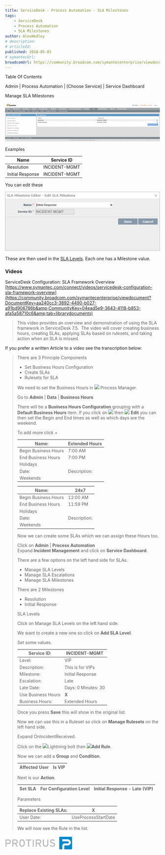 ```yaml
---
title: ServiceDesk - Process Automation - SLA Milestones
tags:
    - ServiceDesk
    - Process Automation
    - SLA Milestones
author: AlexHedley
# description: 
# articleId: 
published: 2018-05-03
# symantecUrl:
broadcomUrl: https://community.broadcom.com/symantecenterprise/viewdocument/servicedesk-process-automation?CommunityKey=04ead5e9-3643-4118-b853-afa5a58710c6&tab=librarydocuments
---
```


Table Of Contents
  
<?# Markdown ?>
<?!^ "./../includes/posts/servicedesk-process-automation.md" /?>
<?#/ Markdown ?>

Admin | Process Automation | [Choose Service] | Service Dashboard
  
Manage SLA Milestones
  
![Admin_ProcessAutomation_IM_ManageSLAMilestones](images\Admin_ProcessAutomation_IM_ManageSLAMilestones.png)
  
Examples

| Name | Service ID |
| --- | --- |
| Resolution | INCIDENT-MGMT |
| Initial Response | INCIDENT-MGMT |

You can edit these
  
![Admin_ProcessAutomation_IM_ManageSLAMilestones_Edit](images\Admin_ProcessAutomation_IM_ManageSLAMilestones_Edit.png)

These are then used in the [SLA Levels](https://community.broadcom.com/symantecenterprise/viewdocument?DocumentKey=4b11433a-3c97-4f48-83bd-a67cf42a8b71&amp;CommunityKey=04ead5e9-3643-4118-b853-afa5a58710c6&amp;tab=librarydocuments). Each one has a Milestone value.

### Videos
  
ServiceDesk Configuration: SLA Framework Overview  
[https://www.symantec.com/connect/videos/servicedesk-configuration-sla-framework-overview](https://community.broadcom.com/symantecenterprise/viewdocument?DocumentKey=aa240cc3-3892-4490-b027-a91bd906786b&amp;CommunityKey=04ead5e9-3643-4118-b853-afa5a58710c6&amp;tab=librarydocuments)

> This video provides an overview and demonstration of using the SLA framework in ServiceDesk 7.5.  The video will cover creating business hours, creating SLAs, applying SLAs based on rulesets, and taking action when an SLA is missed.

If you prefer a written Article to a video see the transcription below:

> There are 3 Principle Components
> 
> - Set Business Hours Configuration
> - Create SLAs
> - Rulesets for SLA
> 
> 
> 
> We need to set the Business Hours in ![](images\clip_image001.png) Process Manager.
> 
> 
> Go to **Admin** | **Data** | **Business Hours**
> 
> 
> There will be a **Business Hours Configuration** grouping with a **Default Business Hours** item. If you click on ![](images\clip_image001.png) then ![](images\clip_image003.png) **Edit** you can then set the Begin and End times as well as which days are the weekend.
> 
> 
> To add more click +
> 
> 
> 
> | Name: | Extended Hours |
> | --- | --- |
> | Begin Business Hours | 7:00 AM |
> | End Business Hours | 7:00 PM |
> | Holidays |  |
> | Date: | Description: |
> | Weekends | |  | Monday |  | Friday |<br>| --- | --- | --- | --- |<br>|  | Tuesday |  | Saturday |<br>|  | Wednesday | **X** | Sunday |<br>|  | Thursday |  |  | |
> 
> 
> 
> 
> 
> 
> 
> | Name: | 24x7 |
> | --- | --- |
> | Begin Business Hours | 12:00 AM |
> | End Business Hours | 11:59 PM |
> | Holidays |  |
> | Date: | Description: |
> | Weekends | |  | Monday |  | Friday |<br>| --- | --- | --- | --- |<br>|  | Tuesday |  | Saturday |<br>|  | Wednesday |  | Sunday |<br>|  | Thursday |  |  | |
> 
> 
> 
> 
> 
> 
> Now we can create some SLAs which we can assign these Hours too.
> 
> 
> Click on **Admin** | **Process Automation**  
> 	Expand **Incident Management** and click on **Service Dashboard**.
> 
> 
> There are a few options on the left hand side for SLAs.
> 
> - Manage SLA Levels
> - Manage SLA Escalations
> - Manage SLA Milestones
> 
> 
> 
> There are 2 Milestones
> 
> - Resolution
> - Initial Response
> 
> 
> 
> SLA Levels
> 
> 
> Click on Manage SLA Levels on the left hand side.
> 
> 
> We want to create a new one so click on **Add SLA Level**.
> 
> 
> Set some values.
> 
> 
> 
> | Service ID: | INCIDENT-MGMT |
> | --- | --- |
> | Level: | VIP |
> | Description: | This is for VIPs |
> | Milestone: | Initial Response |
> | Escalation: | Late |
> | Late Date: | Days: 0 Minutes: 30 |
> | Use Business Hours | **X** |
> | Business Hours: | Extended Hours |
> 
> 
> 
> Once you press **Save** this will show in the original list.
> 
> 
> Now we can use this in a Ruleset so click on **Manage Rulesets** on the left hand side.
> 
> 
> Expand OnIncidentReceived.
> 
> 
> Click on the ![](images\clip_image001.png)Lightning bolt then ![](images\clip_image002.png)**Add Rule**.
> 
> 
> Now we can add a **Group** and **Condition**.
> 
> 
> 
> | Affected User | Is VIP |
> | --- | --- |
> 
> 
> 
> Next is our **Action**.
> 
> 
> 
> | Set SLA | For Configuration Level | Initial Response - Late (VIP) |
> | --- | --- | --- |
> 
> 
> 
> Parameters
> 
> 
> 
> | Replace Existing SLAs: | X |
> | --- | --- |
> | User Date: | UseProcessStartDate |
> 
> 
> 
> We will now see the Rule in the list.

[![Protirus.png](images\Protirus.png)](https://protirus.com/)
